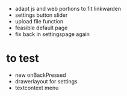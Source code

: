 - adapt js and web portions to fit linkwarden
- settings button slider
- upload file function
- feasible default page
- fix back in settingspage again

# to test
- new onBackPressed
- drawerlayout for settings
- textcontext menu